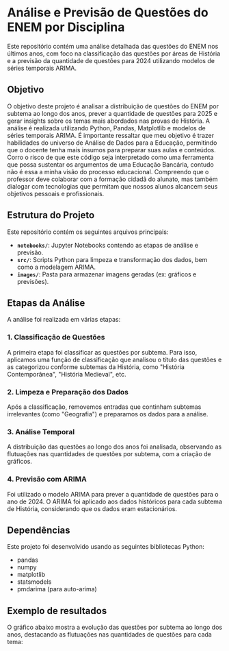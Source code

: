 # Análise e Previsão de Questões do ENEM por Disciplina

Este repositório contém uma análise detalhada das questões do ENEM nos últimos anos, com foco na classificação das questões por áreas de História e a previsão da quantidade de questões para 2024 utilizando modelos de séries temporais ARIMA.

## Objetivo

O objetivo deste projeto é analisar a distribuição de questões do ENEM por subtema ao longo dos anos, prever a quantidade de questões para 2025 e gerar insights sobre os temas mais abordados nas provas de História. A análise é realizada utilizando Python, Pandas, Matplotlib e modelos de séries temporais ARIMA.
É importante ressaltar que meu objetivo é trazer habilidades do universo de Análise de Dados para a Educação, permitindo que o docente tenha mais insumos para preparar suas aulas e conteúdos. Corro o risco de que este código seja interpretado como uma ferramenta que possa sustentar os argumentos de uma Educação Bancária, contudo não é essa a minha visão do processo educacional. Compreendo que o professor deve colaborar com a formação cidadã do alunato, mas também dialogar com tecnologias que permitam que nossos alunos alcancem seus objetivos pessoais e profissionais.

## Estrutura do Projeto

Este repositório contém os seguintes arquivos principais:

- **`notebooks/`**: Jupyter Notebooks contendo as etapas de análise e previsão.
- **`src/`**: Scripts Python para limpeza e transformação dos dados, bem como a modelagem ARIMA.
- **`images/`**: Pasta para armazenar imagens geradas (ex: gráficos e previsões).

## Etapas da Análise

A análise foi realizada em várias etapas:

### 1. **Classificação de Questões**
A primeira etapa foi classificar as questões por subtema. Para isso, aplicamos uma função de classificação que analisou o título das questões e as categorizou conforme subtemas da História, como "História Contemporânea", "História Medieval", etc.

### 2. **Limpeza e Preparação dos Dados**
Após a classificação, removemos entradas que continham subtemas irrelevantes (como "Geografia") e preparamos os dados para a análise.

### 3. **Análise Temporal**
A distribuição das questões ao longo dos anos foi analisada, observando as flutuações nas quantidades de questões por subtema, com a criação de gráficos.

### 4. **Previsão com ARIMA**
Foi utilizado o modelo ARIMA para prever a quantidade de questões para o ano de 2024. O ARIMA foi aplicado aos dados históricos para cada subtema de História, considerando que os dados eram estacionários.

## Dependências

Este projeto foi desenvolvido usando as seguintes bibliotecas Python:

- pandas
- numpy
- matplotlib
- statsmodels
- pmdarima (para auto-arima)

## Exemplo de resultados

O gráfico abaixo mostra a evolução das questões por subtema ao longo dos anos, destacando as flutuações nas quantidades de questões para cada tema:
